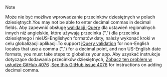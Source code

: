 > [!NOTE]
> <span data-ttu-id="eb8ef-101">Może nie być możliwe wprowadzanie przecinków dziesiętnych w polach dziesiętnych.</span><span class="sxs-lookup"><span data-stu-id="eb8ef-101">You may not be able to enter decimal commas in decimal fields.</span></span> <span data-ttu-id="eb8ef-102">Aby zapewnić obsługę [walidacji jQuery](https://jqueryvalidation.org/) dla ustawień regionalnych innych niż angielskie, które używają przecinka (",") dla przecinka dziesiętnego i nieUS-Englishych formatów daty, należy wykonać kroki w celu globalizacji aplikacji.</span><span class="sxs-lookup"><span data-stu-id="eb8ef-102">To support [jQuery validation](https://jqueryvalidation.org/) for non-English locales that use a comma (",") for a decimal point, and non US-English date formats, you must take steps to globalize your app.</span></span> <span data-ttu-id="eb8ef-103">Aby uzyskać instrukcje dotyczące dodawania przecinków dziesiętnych, [Zobacz ten problem w usłudze GitHub 4076](https://github.com/dotnet/AspNetCore.Docs/issues/4076#issuecomment-326590420) .</span><span class="sxs-lookup"><span data-stu-id="eb8ef-103">[See this GitHub issue 4076](https://github.com/dotnet/AspNetCore.Docs/issues/4076#issuecomment-326590420) for instructions on adding decimal comma.</span></span>